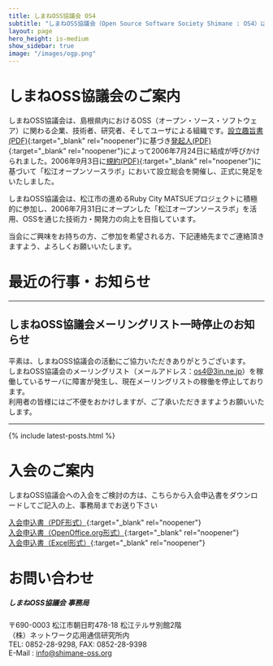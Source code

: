 ```yaml
---
title: しまねOSS協議会 OS4
subtitle: "しまねOSS協議会（Open Source Software Society Shimane : OS4）は、島根県内におけるOSS（オープン・ソース・ソフトウェア）に関わる企業、技術者、研究者、そしてユーザによる組織です。"
layout: page
hero_height: is-medium
show_sidebar: true
image: "/images/ogp.png"
---
```


# しまねOSS協議会のご案内

しまねOSS協議会は、島根県内におけるOSS（オープン・ソース・ソフトウェア）に関わる企業、技術者、研究者、そしてユーザによる組織です。[設立趣旨書(PDF)](/files/syushisyo.pdf){:target="_blank" rel="noopener"}に基づき[発起人(PDF)](/files/hokkinin.pdf){:target="_blank" rel="noopener"}によって2006年7月24日に結成が呼びかけられました。2006年9月3日に[規約(PDF)](/files/kiyaku.pdf){:target="_blank" rel="noopener"}に基づいて「松江オープンソースラボ」において設立総会を開催し、正式に発足をいたしました。

しまねOSS協議会は、松江市の進めるRuby City MATSUEプロジェクトに積極的に参加し、2006年7月31日にオープンした「松江オープンソースラボ」を活用、OSSを通じた技術力・開発力の向上を目指しています。

当会にご興味をお持ちの方、ご参加を希望される方、下記連絡先までご連絡頂きますよう、よろしくお願いいたします。

# 最近の行事・お知らせ

---

## しまねOSS協議会メーリングリスト一時停止のお知らせ
平素は、しまねOSS協議会の活動にご協力いただきありがとうございます。  
しまねOSS協議会のメーリングリスト（メールアドレス：[os4@3in.ne.jp](mailto:os4@3in.ne.jp)）を稼働しているサーバに障害が発生し、現在メーリングリストの稼働を停止しております。  
利用者の皆様にはご不便をおかけしますが、ご了承いただきますようお願いいたします。  

---

{% include latest-posts.html %}

# 入会のご案内

しまねOSS協議会への入会をご検討の方は、こちらから入会申込書をダウンロードしてご記入の上、事務局までお送り下さい

[入会申込書（PDF形式）](/files/nyukai.pdf){:target="_blank" rel="noopener"}  
[入会申込書（OpenOffice.org形式）](/files/nyukai.ods){:target="_blank" rel="noopener"}  
[入会申込書（Excel形式）](/files/nyukai.xls){:target="_blank" rel="noopener"}

# お問い合わせ

##### しまねOSS協議会 事務局  
〒690-0003 松江市朝日町478-18 松江テルサ別館2階  
（株）ネットワーク応用通信研究所内  
TEL: 0852-28-9298, FAX: 0852-28-9398  
E-Mail : [info@shimane-oss.org](mailto:info@shimane-oss.org)